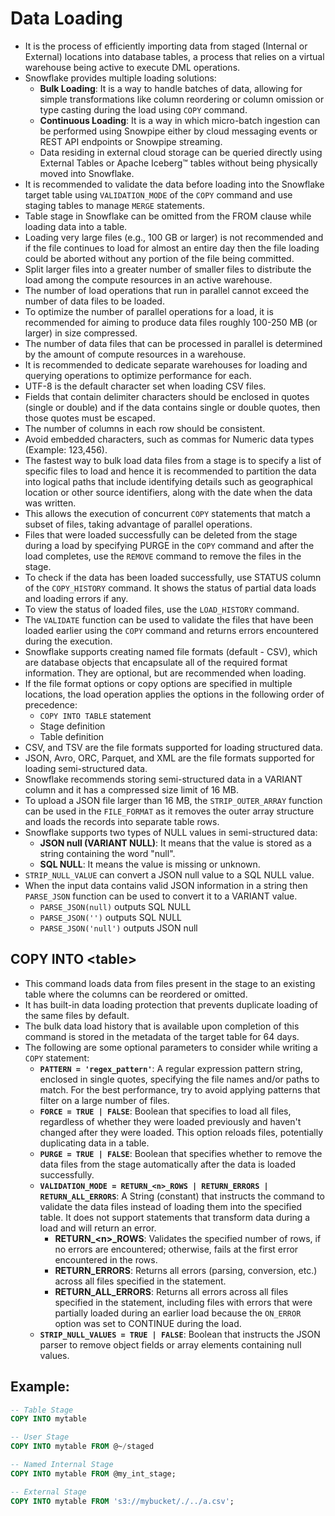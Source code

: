 # Data Loading

- It is the process of efficiently importing data from staged (Internal or External) locations into database tables, a process that relies on a virtual warehouse being active to execute DML operations.
- Snowflake provides multiple loading solutions:
  - **Bulk Loading**: It is a way to handle batches of data, allowing for simple transformations like column reordering or column omission or type casting during the load using `COPY` command.
  - **Continuous Loading**: It is a way in which micro-batch ingestion can be performed using Snowpipe either by cloud messaging events or REST API endpoints or Snowpipe streaming.
  - Data residing in external cloud storage can be queried directly using External Tables or Apache Iceberg™ tables without being physically moved into Snowflake.
- It is recommended to validate the data before loading into the Snowflake target table using `VALIDATION_MODE` of the `COPY` command and use staging tables to manage `MERGE` statements.
- Table stage in Snowflake can be omitted from the FROM clause while loading data into a table.
- Loading very large files (e.g., 100 GB or larger) is not recommended and if the file continues to load for almost an entire day then the file loading could be aborted without any portion of the file being committed.
- Split larger files into a greater number of smaller files to distribute the load among the compute resources in an active warehouse.
- The number of load operations that run in parallel cannot exceed the number of data files to be loaded.
- To optimize the number of parallel operations for a load, it is recommended for aiming to produce data files roughly 100-250 MB (or larger) in size compressed.
- The number of data files that can be processed in parallel is determined by the amount of compute resources in a warehouse.
- It is recommended to dedicate separate warehouses for loading and querying operations to optimize performance for each.
- UTF-8 is the default character set when loading CSV files.
- Fields that contain delimiter characters should be enclosed in quotes (single or double) and if the data contains single or double quotes, then those quotes must be escaped.
- The number of columns in each row should be consistent.
- Avoid embedded characters, such as commas for Numeric data types (Example: 123,456).
- The fastest way to bulk load data files from a stage is to specify a list of specific files to load and hence it is recommended to partition the data into logical paths that include identifying details such as geographical location or other source identifiers, along with the date when the data was written.
- This allows the execution of concurrent `COPY` statements that match a subset of files, taking advantage of parallel operations.
- Files that were loaded successfully can be deleted from the stage during a load by specifying PURGE in the `COPY` command and after the load completes, use the `REMOVE` command to remove the files in the stage.
- To check if the data has been loaded successfully, use STATUS column of the `COPY_HISTORY` command. It shows the status of partial data loads and loading errors if any.
- To view the status of loaded files, use the `LOAD_HISTORY` command.
- The `VALIDATE` function can be used to validate the files that have been loaded earlier using the `COPY` command and returns errors encountered during the execution.
- Snowflake supports creating named file formats (default - CSV), which are database objects that encapsulate all of the required format information. They are optional, but are recommended when loading.
- If the file format options or copy options are specified in multiple locations, the load operation applies the options in the following order of precedence:
  - `COPY INTO TABLE` statement
  - Stage definition
  - Table definition
- CSV, and TSV are the file formats supported for loading structured data.
- JSON, Avro, ORC, Parquet, and XML are the file formats supported for loading semi-structured data.
- Snowflake recommends storing semi-structured data in a VARIANT column and it has a compressed size limit of 16 MB.
- To upload a JSON file larger than 16 MB, the `STRIP_OUTER_ARRAY` function can be used in the `FILE_FORMAT` as it removes the outer array structure and loads the records into separate table rows.
- Snowflake supports two types of NULL values in semi-structured data:
  - **JSON null (VARIANT NULL)**: It means that the value is stored as a string containing the word "null".
  - **SQL NULL**: It means the value is missing or unknown.
- `STRIP_NULL_VALUE` can convert a JSON null value to a SQL NULL value.
- When the input data contains valid JSON information in a string then `PARSE_JSON` function can be used to convert it to a VARIANT value.
  - `PARSE_JSON(null)` outputs SQL NULL
  - `PARSE_JSON('')` outputs SQL NULL
  - `PARSE_JSON('null')` outputs JSON null

## COPY INTO \<table>

- This command loads data from files present in the stage to an existing table where the columns can be reordered or omitted.
- It has built-in data loading protection that prevents duplicate loading of the same files by default.
- The bulk data load history that is available upon completion of this command is stored in the metadata of the target table for 64 days.
- The following are some optional parameters to consider while writing a `COPY` statement:
  - **`PATTERN = 'regex_pattern'`**: A regular expression pattern string, enclosed in single quotes, specifying the file names and/or paths to match. For the best performance, try to avoid applying patterns that filter on a large number of files.
  - **`FORCE = TRUE | FALSE`**: Boolean that specifies to load all files, regardless of whether they were loaded previously and haven't changed after they were loaded. This option reloads files, potentially duplicating data in a table.
  - **`PURGE = TRUE | FALSE`**: Boolean that specifies whether to remove the data files from the stage automatically after the data is loaded successfully.
  - **`VALIDATION_MODE = RETURN_<n>_ROWS | RETURN_ERRORS | RETURN_ALL_ERRORS`**: A String (constant) that instructs the command to validate the data files instead of loading them into the specified table. It does not support statements that transform data during a load and will return an error.
    - **RETURN\_\<n>\_ROWS**: Validates the specified number of rows, if no errors are encountered; otherwise, fails at the first error encountered in the rows.
    - **RETURN_ERRORS**: Returns all errors (parsing, conversion, etc.) across all files specified in the statement.
    - **RETURN_ALL_ERRORS**: Returns all errors across all files specified in the statement, including files with errors that were partially loaded during an earlier load because the `ON_ERROR` option was set to CONTINUE during the load.
  - **`STRIP_NULL_VALUES = TRUE | FALSE`**: Boolean that instructs the JSON parser to remove object fields or array elements containing null values.

## Example:

```SQL
-- Table Stage
COPY INTO mytable

-- User Stage
COPY INTO mytable FROM @~/staged

-- Named Internal Stage
COPY INTO mytable FROM @my_int_stage;

-- External Stage
COPY INTO mytable FROM 's3://mybucket/./../a.csv';
```
